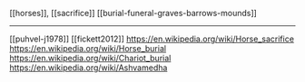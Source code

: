 [[horses]], [[sacrifice]]
[[burial-funeral-graves-barrows-mounds]]

---

[[puhvel-j1978]]
[[fickett2012]]
https://en.wikipedia.org/wiki/Horse_sacrifice
https://en.wikipedia.org/wiki/Horse_burial
https://en.wikipedia.org/wiki/Chariot_burial
https://en.wikipedia.org/wiki/Ashvamedha

